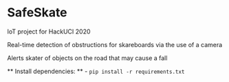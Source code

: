 # SafeSkate

IoT project for HackUCI 2020

Real-time detection of obstructions for skareboards via the use of a camera

Alerts skater of objects on the road that may cause a fall


** Install dependencies: **
    - `pip install -r requirements.txt`
